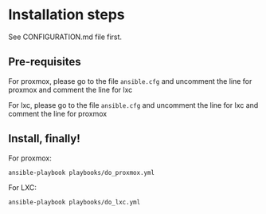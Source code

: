 # Installation steps

See CONFIGURATION.md file first.

## Pre-requisites

For proxmox, please go to the file `ansible.cfg` and uncomment the line for proxmox and comment the line for lxc

For lxc, please go to the file `ansible.cfg` and uncomment the line for lxc and comment the line for proxmox

## Install, finally!

For proxmox:

```sh
ansible-playbook playbooks/do_proxmox.yml
```

For LXC:

```sh
ansible-playbook playbooks/do_lxc.yml
```
